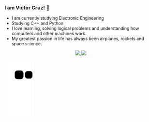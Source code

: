 ### I am Victor Cruz! 👋

- I am currently studying Electronic Engineering
- Studying C++ and Python
- I love learning, solving logical problems and understanding how computers and other machines work.
- My greatest passion in life has always been airplanes, rockets and space science.

<div align="center">
  <a href="https://github.com/VCOliver">
  <img height="180em" src="https://github-readme-stats.vercel.app/api?username=VCOliver&show_icons=true&theme=dark&include_all_commits=true&count_private=true"/>
  <img height="180em" src="https://github-readme-stats.vercel.app/api/top-langs/?username=VCOliver&layout=compact&langs_count=7&theme=dark"/>
</div>
  
<div>
  
  ![Snake animation](https://github.com/VCOliver/VCOliver/blob/output/github-contribution-grid-snake.svg)
  
</div>
